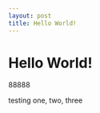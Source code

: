 ```yaml
---
layout: post
title: Hello World!
---
```


# Hello World!

88888
 <p>testing one, two, three</p>
			    
